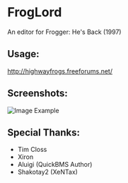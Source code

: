 # FrogLord
An editor for Frogger: He's Back (1997)  

## Usage:
http://highwayfrogs.freeforums.net/  

## Screenshots:
![Image Example](https://i.imgur.com/AcjSDkE.png)

## Special Thanks:  
 - Tim Closs
 - Xiron
 - Aluigi (QuickBMS Author)
 - Shakotay2 (XeNTax)
